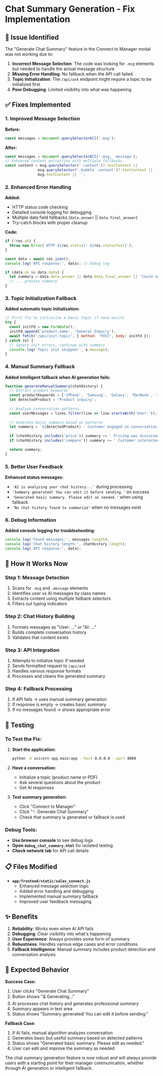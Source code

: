 # Chat Summary Generation - Fix Implementation

## 🐛 **Issue Identified**
The "Generate Chat Summary" feature in the Connect to Manager modal was not working due to:

1. **Incorrect Message Selection**: The code was looking for `.msg` elements but needed to handle the actual message structure
2. **Missing Error Handling**: No fallback when the API call failed
3. **Topic Initialization**: The `/api/ask` endpoint might require a topic to be initialized first
4. **Poor Debugging**: Limited visibility into what was happening

## ✅ **Fixes Implemented**

### 1. **Improved Message Selection**
**Before:**
```javascript
const messages = document.querySelectorAll('.msg');
```

**After:**
```javascript
const messages = document.querySelectorAll('.msg, .message');
// Enhanced content extraction with multiple fallbacks
const content = msg.querySelector('.content')?.textContent || 
               msg.querySelector('.bubble .content')?.textContent || 
               msg.textContent || '';
```

### 2. **Enhanced Error Handling**
**Added:**
- HTTP status code checking
- Detailed console logging for debugging  
- Multiple data field fallbacks (`data.answer` || `data.final_answer`)
- Try-catch blocks with proper cleanup

**Code:**
```javascript
if (!res.ok) {
  throw new Error(`HTTP ${res.status}: ${res.statusText}`);
}

const data = await res.json();
console.log('API response:', data); // Debug log

if (data.ok && data.data) {
  let summary = data.data.answer || data.data.final_answer || 'Could not generate summary';
  // ... process summary
}
```

### 3. **Topic Initialization Fallback**
**Added automatic topic initialization:**
```javascript
// First try to initialize a basic topic if none exists
try {
  const initFd = new FormData();
  initFd.append('product_name', 'General Inquiry');
  await fetch('/api/init-topic', { method: 'POST', body: initFd });
} catch (e) {
  // Ignore init errors, continue with summary
  console.log('Topic init skipped:', e.message);
}
```

### 4. **Manual Summary Fallback**
**Added intelligent fallback when AI generation fails:**

```javascript
function generateManualSummary(chatHistory) {
  // Extract product keywords
  const productKeywords = ['iPhone', 'Samsung', 'Galaxy', 'MacBook', 'iPad', 'Tesla', 'PlayStation', 'Xbox', 'Nike', 'Adidas'];
  let detectedProduct = 'Product inquiry';
  
  // Analyze conversation patterns
  const userMessages = lines.filter(line => line.startsWith('User:'));
  
  // Generate basic summary based on patterns
  let summary = `${detectedProduct} - Customer engaged in conversation about product features.`;
  
  if (chatHistory.includes('price')) summary += ' Pricing was discussed.';
  if (chatHistory.includes('compare')) summary += ' Customer interested in comparisons.';
  
  return summary;
}
```

### 5. **Better User Feedback**
**Enhanced status messages:**
- `'AI is analyzing your chat history...'` during processing
- `'Summary generated! You can edit it before sending.'` on success
- `'Generated basic summary. Please edit as needed.'` when using fallback
- `'No chat history found to summarize'` when no messages exist

### 6. **Debug Information**
**Added console logging for troubleshooting:**
```javascript
console.log('Found messages:', messages.length);
console.log('Chat history length:', chatHistory.length);
console.log('API response:', data);
```

## 🔧 **How It Works Now**

### Step 1: Message Detection
1. Scans for `.msg` and `.message` elements
2. Identifies user vs AI messages by class names
3. Extracts content using multiple fallback selectors
4. Filters out typing indicators

### Step 2: Chat History Building
1. Formats messages as "User: ..." or "AI: ..."
2. Builds complete conversation history
3. Validates that content exists

### Step 3: API Integration
1. Attempts to initialize topic if needed
2. Sends formatted request to `/api/ask`
3. Handles various response formats
4. Processes and cleans the generated summary

### Step 4: Fallback Processing
1. If API fails → uses manual summary generation
2. If response is empty → creates basic summary
3. If no messages found → shows appropriate error

## 🧪 **Testing**

### To Test the Fix:
1. **Start the application:**
   ```bash
   python -m uvicorn app.main:app --host 0.0.0.0 --port 8000
   ```

2. **Have a conversation:**
   - Initialize a topic (product name or PDF)
   - Ask several questions about the product
   - Get AI responses

3. **Test summary generation:**
   - Click "Connect to Manager"
   - Click "✨ Generate Chat Summary"
   - Check that summary is generated or fallback is used

### Debug Tools:
- **Use browser console** to see debug logs
- **Open `debug_chat_summary.html`** for isolated testing
- **Check network tab** for API call details

## 📋 **Files Modified**

- **`app/frontend/static/sales_connect.js`**
  - Enhanced message selection logic
  - Added error handling and debugging
  - Implemented manual summary fallback
  - Improved user feedback messaging

## ✨ **Benefits**

1. **Reliability**: Works even when AI API fails
2. **Debugging**: Clear visibility into what's happening  
3. **User Experience**: Always provides some form of summary
4. **Robustness**: Handles various edge cases and error conditions
5. **Fallback Intelligence**: Manual summary includes product detection and conversation analysis

## 🎯 **Expected Behavior**

**Success Case:**
1. User clicks "Generate Chat Summary"
2. Button shows "⏳ Generating..." 
3. AI processes chat history and generates professional summary
4. Summary appears in text area
5. Status shows "Summary generated! You can edit it before sending."

**Fallback Case:**
1. If AI fails, manual algorithm analyzes conversation
2. Generates basic but useful summary based on detected patterns
3. Status shows "Generated basic summary. Please edit as needed."
4. User can edit and improve the summary as needed

The chat summary generation feature is now robust and will always provide users with a starting point for their manager communication, whether through AI generation or intelligent fallback.
